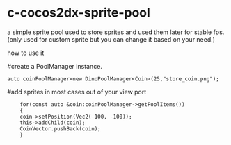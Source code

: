 # c-cocos2dx-sprite-pool
a simple sprite pool used to store sprites and used them later for stable fps.(only used for custom sprite but you can change it based on your need.)

how to use it

#create a PoolManager instance.

	auto coinPoolManager=new DinoPoolManager<Coin>(25,"store_coin.png");

#add sprites in most cases out of your view port

	    for(const auto &coin:coinPoolManager->getPoolItems())
	    {
		coin->setPosition(Vec2(-100, -100));
		this->addChild(coin);
		CoinVector.pushBack(coin);
	    }





